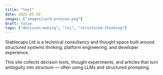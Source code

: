 ```yaml
---
title: "test"
date: 2025-05-29
images: ["images/card-preview.png"]
draft: false
tags: ["decision-making", "roi", "structured-thinking"]
---
```



Stablecaps Ltd is a technical consultancy and thought space built around structured systems thinking, platform engineering, and developer experience.

This site collects decision tools, thought experiments, and articles that turn ambiguity into structure — often using LLMs and structured prompting.
